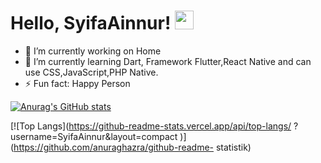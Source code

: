   # Hello, SyifaAinnur! <img src="https://raw.githubusercontent.com/MartinHeinz/MartinHeinz/master/wave.gif" width="30px">


- 🔭 I’m currently working on Home
- 🌱 I’m currently learning Dart, Framework Flutter,React Native and can use CSS,JavaScript,PHP Native.
- ⚡ Fun fact: Happy Person


[![Anurag's GitHub stats](https://github-readme-stats.vercel.app/api?username=SyifaAinnur&show_icons=true&theme=radical)](https://github.com/anuraghazra/github-readme-stats)


[![Top Langs](https://github-readme-stats.vercel.app/api/top-langs/ ?username=SyifaAinnur&layout=compact )](https://github.com/anuraghazra/github-readme- statistik)


